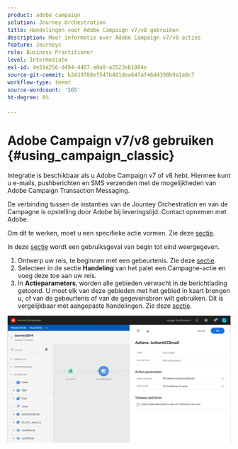 ```yaml
---
product: adobe campaign
solution: Journey Orchestration
title: Handelingen voor Adobe Campaign v7/v8 gebruiken
description: Meer informatie over Adobe Campaign v7/v8-acties
feature: Journeys
role: Business Practitioner
level: Intermediate
exl-id: 4e59a256-d494-4407-a0a8-a2523eb1084e
source-git-commit: b2439788ef547b401dea64faf46d4398b9a1a0c7
workflow-type: tm+mt
source-wordcount: '165'
ht-degree: 0%

---
```


# Adobe Campaign v7/v8 gebruiken {#using_campaign_classic}

Integratie is beschikbaar als u Adobe Campaign v7 of v8 hebt. Hiermee kunt u e-mails, pushberichten en SMS verzenden met de mogelijkheden van Adobe Campaign Transaction Messaging.

De verbinding tussen de instanties van de Journey Orchestration en van de Campagne is opstelling door Adobe bij leveringstijd. Contact opnemen met Adobe.

Om dit te werken, moet u een specifieke actie vormen. Zie deze [sectie](../action/acc-action.md).

In deze [sectie](../usecase/campaign-classic-use-case.md) wordt een gebruiksgeval van begin tot eind weergegeven.

1. Ontwerp uw reis, te beginnen met een gebeurtenis. Zie deze [sectie](../building-journeys/journey.md).
1. Selecteer in de sectie **Handeling** van het palet een Campagne-actie en voeg deze toe aan uw reis.
1. In **Actieparameters**, worden alle gebieden verwacht in de berichtlading getoond. U moet elk van deze gebieden met het gebied in kaart brengen u, of van de gebeurtenis of van de gegevensbron wilt gebruiken. Dit is vergelijkbaar met aangepaste handelingen. Zie deze [sectie](../building-journeys/using-custom-actions.md).

![](../assets/accintegration2.png)
